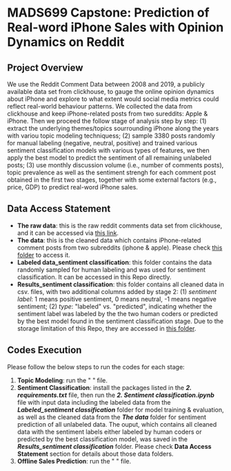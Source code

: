 # MADS699 Capstone: Prediction of Real-word iPhone Sales with Opinion Dynamics on Reddit

## Project Overview  
We use the Reddit Comment Data between 2008 and 2019, a publicly available data set from clickhouse, to gauge the online opinion dynamics about iPhone and explore to what extent would social media metrics could reflect real-world behaviour patterns. We collected the data from clickhouse and keep iPhone-related posts from two sureddits: Apple & iPhone. Then we proceed the follow stage of analysis step by step: (1)  extract the underlying themes/topics sourrounding iPhone along the years with variou topic modeling techniquess; (2) sample 3380 posts randomly for manual labeling (negative, neutral, positive) and trained various sentiment classification models with various types of features, we then apply the best model to predict the sentiment of all remaining unlabeled posts; (3) use monthly discussion volume (i.e., number of comments posts),  topic prevalence as well as the sentiment strengh for each comment post obtained in the first two stages, together with some external factors (e.g., price, GDP) to predict real-word iPhone sales.

## Data Access Statement
- **The raw data**: this is the raw reddit comments data set from clickhouse, and it can be accessed via [this link](https://clickhouse.com/docs/en/getting-started/example-datasets/reddit-comments).  
- **The data**: this is the cleaned data which contains iPhone-related comment posts from two subreddits (iphone & apple). Please check [this folder](https://drive.google.com/drive/folders/10toX4JXv3NHkC5owntA7LWuxKkyROyIe?usp=sharing) to access it. 
- **Labeled data_sentiment classification**: this folder contains the data randomly sampled for human labeling and was used for sentiment classification. It can be accessed in this Repo directly.    
- **Results_sentiment classification**:  this folder contains all cleaned data in csv. files, with two additional columns added by stage 2: (1) *sentiment label*: 1 means positive sentiment, 0 means neutral, -1 means negative sentiment; (2) *type*: "labeled" vs. "predicted", indicating whether the sentiment label was labeled by the the two human coders or predicted by the best model found in the sentiment classification stage.   Due to the storage limitation of this Repo, they are accessed in [this folder](https://drive.google.com/drive/folders/1-ybm8bWPhP7-qCwKiNedACQkUJA2WbLN?usp=sharing).   

## Codes Execution 
Please follow the below steps to run the codes for each stage:

1. **Topic Modeling**: run the " " file.
2. **Sentiment Classification**: install the packages listed in the ***2. requirements.txt*** file, then run the ***2. Sentiment classification.ipynb*** file with input data including the labeled data from the ***Labeled_sentiment classification*** folder for model training & evaluation, as well as the cleaned data from the ***The data*** folder for sentiment prediction of all unlabeled data.   The ouput, which contains all cleaned data with the sentiment labels either labeled by human coders or predicted by the best classification model,  was saved in the ***Results_sentiment classification*** folder. Please check **Data Access Statement** section for details about those data folders.   
3. **Offline Sales Prediction**: run the " " file.
